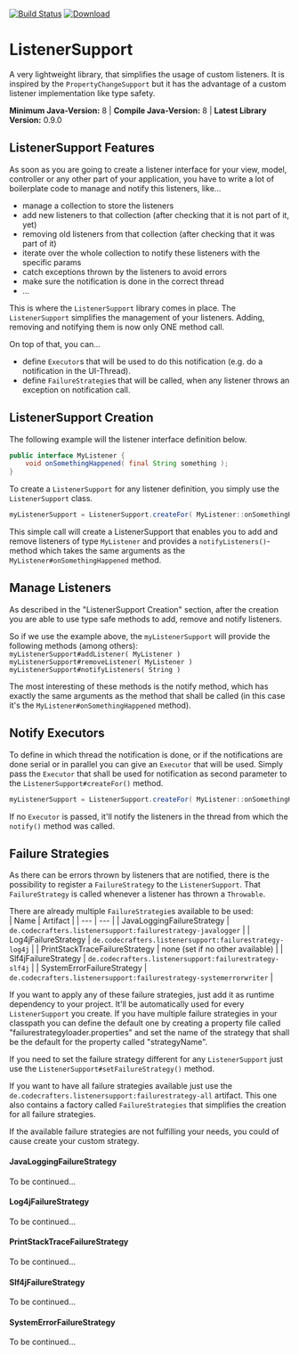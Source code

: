 [![Build Status](https://travis-ci.org/ISchwarz23/ListenerSupport.svg?branch=master)](https://travis-ci.org/ISchwarz23/ListenerSupport) 
[![Download](https://api.bintray.com/packages/ischwarz/maven/ListenerSupport/images/download.svg)](https://bintray.com/ischwarz/maven/ListenerSupport/_latestVersion)

# ListenerSupport
A very lightweight library, that simplifies the usage of custom listeners. It is inspired
by the `PropertyChangeSupport` but it has the advantage of a custom listener implementation
like type safety.  

**Minimum Java-Version:** 8  |  **Compile Java-Version:** 8  |  **Latest Library Version:** 0.9.0   

## ListenerSupport Features
As soon as you are going to create a listener interface for your view, model, controller or any other part of
your application, you have to write a lot of boilerplate code to manage and notify this listeners, like...
- manage a collection to store the listeners
- add new listeners to that collection (after checking that it is not part of it, yet)
- removing old listeners from that collection (after checking that it was part of it)
- iterate over the whole collection to notify these listeners with the specific params
- catch exceptions thrown by the listeners to avoid errors
- make sure the notification is done in the correct thread
- ...

This is where the `ListenerSupport` library comes in place. The `ListenerSupport` simplifies the 
management of your listeners. Adding, removing and notifying them is now only ONE method call.  

On top of that, you can...
- define `Executor`s that will be used to do this notification (e.g. do a notification in the 
UI-Thread). 
- define `FailureStrategie`s that will be called, when any listener throws an exception on notification call.

## ListenerSupport Creation
The following example will the listener interface definition below.
```java
public interface MyListener {
    void onSomethingHappened( final String something );
}
```
To create a `ListenerSupport` for any listener definition, you simply use the
`ListenerSupport` class.
```java
myListenerSupport = ListenerSupport.createFor( MyListener::onSomethingHappened );
```
This simple call will create a ListenerSupport that enables you to add and remove
listeners of type `MyListener` and provides a `notifyListeners()`-method which takes the same arguments
as the `MyListener#onSomethingHappened` method.  

## Manage Listeners
As described in the "ListenerSupport Creation" section, after the creation you are able to use
type safe methods to add, remove and notify listeners.  

So if we use the example above, the `myListenerSupport` will provide the following methods (among others):  
`myListenerSupport#addListener( MyListener )`  
`myListenerSupport#removeListener( MyListener )`  
`myListenerSupport#notifyListeners( String )`  

The most interesting of these methods is the notify method, which has exactly the same arguments as the 
method that shall be called (in this case it's the `MyListener#onSomethingHappened` method).

## Notify Executors
To define in which thread the notification is done, or if the notifications are done serial or in 
parallel you can give an `Executor` that will be used. Simply pass the `Executor` that shall be used
for notification as second parameter to the `ListenerSupport#createFor()` method. 
```java
myListenerSupport = ListenerSupport.createFor( MyListener::onSomethingHappened, NotifyExecutors.uiThreadExecutor() );
```
If no `Executor` is passed, it'll notify the listeners in the thread from which the `notify()` method 
was called.

## Failure Strategies
As there can be errors thrown by listeners that are notified, there is the possibility
to register a `FailureStrategy` to the `ListenerSupport`. That `FailureStrategy` is
called whenever a listener has thrown a `Throwable`.

There are already multiple `FailureStrategie`s available to be used:  
| Name | Artifact |
| --- | --- |
| JavaLoggingFailureStrategy | `de.codecrafters.listenersupport:failurestrategy-javalogger` |
| Log4jFailureStrategy | `de.codecrafters.listenersupport:failurestrategy-log4j` |
| PrintStackTraceFailureStrategy | none (set if no other available) |
| Slf4jFailureStrategy | `de.codecrafters.listenersupport:failurestrategy-slf4j` |
| SystemErrorFailureStrategy | `de.codecrafters.listenersupport:failurestrategy-systemerrorwriter` |

If you want to apply any of these failure strategies, just add it as runtime dependency to your project. It'll be
automatically used for every `ListenerSupport` you create.
If you have multiple failure strategies in your classpath you can define the default one by creating a property file
called "failurestrategyloader.properties" and set the name of the strategy that shall be the default for the
property called "strategyName".  

If you need to set the failure strategy different for any `ListenerSupport` just use the 
`ListenerSupport#setFailureStrategy()` method.

If you want to have all failure strategies available just use the `de.codecrafters.listenersupport:failurestrategy-all` 
artifact. This one also contains a factory called `FailureStrategies` that simplifies the creation for all failure
strategies.  

If the available failure strategies are not fulfilling your needs, you could of cause create your custom strategy.

#### JavaLoggingFailureStrategy
To be continued...

#### Log4jFailureStrategy
To be continued...

#### PrintStackTraceFailureStrategy
To be continued...

#### Slf4jFailureStrategy
To be continued...

#### SystemErrorFailureStrategy
To be continued...
